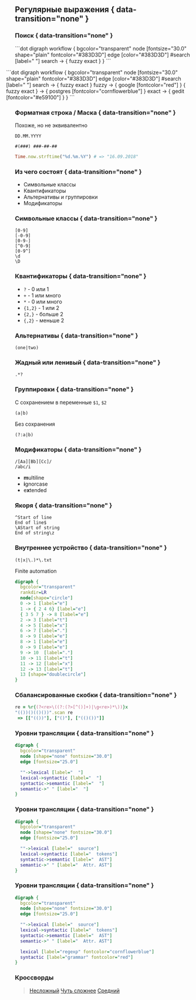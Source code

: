 ## Регулярные выражения { data-transition="none" }

### Поиск { data-transition="none" }

<p class="fragment fade-out" data-fragment-index="1">
```dot
digraph workflow {
  bgcolor="transparent"
  node [fontsize="30.0" shape="plain" fontcolor="#383D3D"]
  edge [color="#383D3D"]
  #search [label=" "]
  search -> {
    fuzzy
    exact
  }
}
```
</p>

<p class="fragment" data-fragment-index="1" style="margin-left: -24px;">
```dot
digraph workflow {
  bgcolor="transparent"
  node [fontsize="30.0" shape="plain" fontcolor="#383D3D"]
  edge [color="#383D3D"]
  #search [label=" "]
  search -> {
    fuzzy
    exact
  }
  fuzzy -> {
    google [fontcolor="red"]
  }
  { fuzzy exact } -> {
    postgres [fontcolor="cornflowerblue"]
  }
  exact -> {
    gedit [fontcolor="#e59100"]
  }
}
```
</p>

### Форматная строка / Маска { data-transition="none" }

Похоже, но не эквивалентно

```
DD.MM.YYYY
```

```
#(###) ###-##-##
```

```ruby
Time.now.strftime("%d.%m.%Y") # => "16.09.2018"
```

### Из чего состоят { data-transition="none" }

* Символьные классы
* Квантификаторы
* Альтернативы и группировки
* Модификаторы

### Символьные классы { data-transition="none" }

```regex
[0-9]
[-0-9]
[0-9-]
[^0-9]
[0-9^]
\d
\D
```

### Квантификаторы { data-transition="none" }

* `?` - 0 или 1
* `+` - 1 или много
* `*` - 0 или много
* `{1,2}` - 1 или 2
* `{2,}` - больше 2
* `{,2}` - меньше 2

### Альтернативы { data-transition="none" }

```regex
(one|two)
```

### Жадный или ленивый { data-transition="none" }

```regex
.*?
```

### Группировки { data-transition="none" }

С сохранением в переменные `$1`, `$2`
```regex
(a|b)
```

Без сохранения

```regex
(?:a|b)
```

### Модификаторы { data-transition="none" }

```regex
/[Aa][Bb][Cc]/
/abc/i
```

* **m**ultiline
* **i**gnorcase
* e**x**tended

### Якоря { data-transition="none" }

```regex
^Start of line
End of line$
\AStart of string
End of string\z
```

### Внутреннее устройство { data-transition="none" }

```regex
(t|x|\.)*\.txt
```

Finite automation

```dot
digraph {
  bgcolor="transparent"
  rankdir=LR
  node[shape="circle"]
  0 -> 1 [label="e"]
  1 -> { 2 4 6} [label="e"]
  { 3 5 7 } -> 8 [label="e"]
  2 -> 3 [label="t"]
  4 -> 5 [label="x"]
  6 -> 7 [label="."]
  8 -> 9 [label="e"]
  8 -> 1 [label="e"]
  0 -> 9 [label="e"]
  9 -> 10  [label="."]
  10 -> 11 [label="t"]
  11 -> 12 [label="x"]
  12 -> 13 [label="t"]
  13 [shape="doublecircle"]
}
```

### Сбалансированные скобки { data-transition="none" }

```ruby
re = %r{(?<re>\((?:(?>[^()]+)|\g<re>)*\))}x
"(())()(()())".scan re
 => [["(())"], ["()"], ["(()())"]]
```

### Уровни трансляции { data-transition="none" }

```dot
digraph {
  bgcolor="transparent"
  node [shape="none" fontsize="30.0"]
  edge [fontsize="25.0"]

  ""->lexical [label="  "]
  lexical->syntactic [label="  "]
  syntactic->semantic [label="  "]
  semantic->" " [label="  "]
}
```

### Уровни трансляции { data-transition="none" }

```dot
digraph {
  bgcolor="transparent"
  node [shape="none" fontsize="30.0"]
  edge [fontsize="25.0"]

  ""->lexical [label="  source"]
  lexical->syntactic [label="  tokens"]
  syntactic->semantic [label="  AST"]
  semantic->" " [label="  Attr. AST"]
}
```

### Уровни трансляции { data-transition="none" }

```dot
digraph {
  bgcolor="transparent"
  node [shape="none" fontsize="30.0"]
  edge [fontsize="25.0"]

  ""->lexical [label="  source"]
  lexical->syntactic [label="  tokens"]
  syntactic->semantic [label="  AST"]
  semantic->" " [label="  Attr. AST"]

  lexical [label="regexp" fontcolor="cornflowerblue"]
  syntactic [label="grammar" fontcolor="red"]
}
```

### Кроссворды

> [Несложный](https://regexcrossword.com/challenges/tutorial/puzzles/1)
> [Чуть сложнее](https://regexcrossword.com/challenges/beginner/puzzles/1)
> [Средний](https://regexcrossword.com/playerpuzzles/95899f33-9429-4de2-9949-f6fd2f0f469f)

<script type="text/javascript" src="regex-colorizer.js">
</script>

<script type="text/javascript">
RegexColorizer.colorizeAll();
</script>